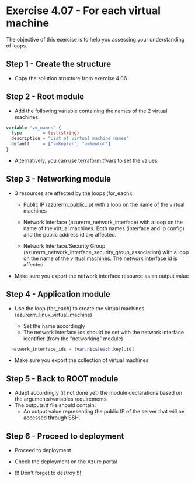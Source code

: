 # Exercise 4.07 - For each virtual machine

The objective of this exercise is to help you assessing your understanding of loops.

## Step 1 - Create the structure

- Copy the solution structure from exercise 4.06

## Step 2 - Root module

- Add the following variable containing the names of the 2 virtual machines:

```terraform
variable "vm_names" {
  type        = list(string)
  description = "List of virtual machine names"
  default     = ["vmKepler", "vmNewton"]
}
```

- Alternatively, you can use terraform.tfvars to set the values

## Step 3 - Networking module

- 3 resources are affected by the loops (for_each):

  - Public IP (azurerm_public_ip) with a loop on the name of the virtual machines

  - Network Interface (azurerm_network_interface) with a loop on the name of the virtual machines. Both names (interface and ip config) and the public address id are affected.

  - Network Interface/Security Group (azurerm_network_interface_security_group_association) with a loop on the name of the virtual machines. The network interface id is affected.

- Make sure you export the network interface resource as an output value

## Step 4 - Application module

- Use the loop (for_each) to create the virtual machines (azurerm_linux_virtual_machine)

  - Set the name accordingly
  - The network interface ids should be set with the network interface identifier (from the "networking" module)

```terraform
  network_interface_ids = [var.nics[each.key].id]
```

- Make sure you export the collection of virtual machines

## Step 5 - Back to ROOT module

- Adapt accordingly (if not done yet) the module declarations based on the arguments/variables requirements.
- The outputs.tf file should contain:
  - An output value representing the public IP of the server that will be accessed through SSH.

## Step 6 - Proceed to deployment

- Proceed to deployment
- Check the deployment on the Azure portal

- !!! Don't forget to destroy !!!
